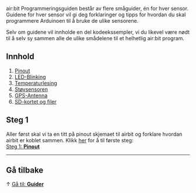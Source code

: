 air:bit Programmeringsguiden består av flere småguider, én for hver sensor. Guidene for hver sensor vil gi deg forklaringer og tipps for hvordan du skal programmere Arduinoen til å bruke de ulike sensorene.

Selv om guidene vil innholde en del kodeekssempler, vi du likevel være nødt til å selv sy sammen alle de ulike smådelene til et helhetlig air:bit program.

## Innhold

1. [Pinout][pinout]
1. [LED-Blinking][led]
1. [Temperaturlesing][dht]
1. [Støvsensoren][pm]
1. [GPS-Antenna][gps]
1. [SD-kortet og filer][sd]

## Steg 1

Aller først skal vi ta en titt på pinout skjemaet til airbit og forklare hvordan airbit er koblet sammen. Klikk [her][pinout] for å til første steg:  
[Steg 1: **Pinout**][pinout]

-----

## Gå tilbake

&uarr; [Gå til: **Guider**][guides]

[guides]: airbit-Guider

[pinout]: airbit-Pinout
[led]: airbit-LED-Blinking
[dht]: Programmering-med-Temperatursensoren
[pm]: Programmering-med-Støvsensoren
[gps]: Programmering-med-GPS-antenna
[sd]: Programmering-av-filer-på-SD-kortet
